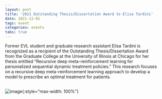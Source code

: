 ```yaml
---
layout: post
title: '2021 Outstanding Thesis/Dissertation Award to Elisa Tardini'
date: 2021-12-01
tags: event
categories: events
tabs: true
---
```


Former EVL student and graduate research assistant Elisa Tardini is recognized as a recipient of the Outstanding Thesis/Dissertation Award from the Graduate College at the University of Illinois at Chicago for her thesis entitled &ldquo;Recursive deep meta-reinforcement learning for personalized sequential dynamic treatment policies.&rdquo;  This research focuses on a recursive deep meta-reinforcement learning approach to develop a model to prescribe an optimal treatment for patients.<br><br>

![image](https://www.evl.uic.edu/output/originals/etardini.jpg-srcw.jpg){:style="max-width: 100%"}

